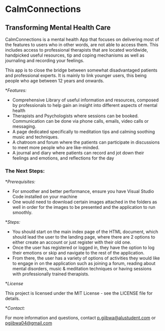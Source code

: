 # **CalmConnections**
## Transforming Mental Health Care

CalmConnections is a mental health App that focuses on delivering most of the features to users who in other words, are not able to access them. This includes access to professional therapists that are located worldwide, handpicked useful resources, tip and coping mechanisms as well as journaling and recording your feelings. 

This app is to close the bridge between somewhat disadvantaged patients and professional experts. It is mainly to link younger users, this being people who age between 12 years and onwards. 

**Features:*
- Comprehensive Library of useful information and resources, composed by professionals to help gain an insight into different aspects of mental health
- Therapists and Psychologists where sessions can be booked. Communication can be done via phone calls, emails, video calls or messaging.
-  A page dedicated specifically to meditation tips and calming soothing music and techniques.
-  A chatroom and forum where the patients can participate in discussions to meet more people who are like-minded.
-  A journal and diary where patients can record and jot down their feelings and emotions, and reflections for the day

### The Next Steps: 
**Prerequisites:* 
- For smoother and better performance, ensure you have Visual Studio Code installed on your machine
- One would need to download certain images attached in the folders as well in order for the images to be presented and the application to run smoothly. 

**Steps:*
- You should start on the main index page of the HTML document, which should lead the user to the landing page, where there are 2 options to either create an account or just register with their old one. 
- Once the user has registered or logged in, they have the option to log their emotions or skip and navigate to the rest of the application. 
- From there, the user has a variety of options of activities they would like to engage in on the application such as joining a forum, reading about mental disorders, music & meditation techniques or having sessions with professionally trained therapists. 

**License*

This project is licensed under the MIT License - see the LICENSE file for details.

**Contact:* 

For more information and questions, contact p.giibwa@alustudent.com or pgiibwa04@gmail.com 
